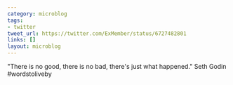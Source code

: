 ```yaml
---
category: microblog
tags:
- twitter
tweet_url: https://twitter.com/ExMember/status/6727482801
links: []
layout: microblog
---
```

"There is no good, there is no bad, there's just what happened." Seth Godin #wordstoliveby
